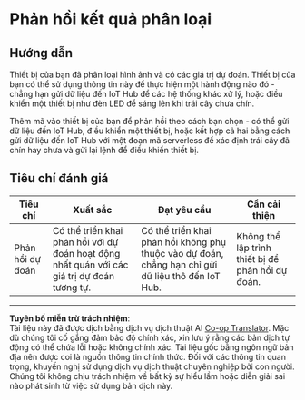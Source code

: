 <!--
CO_OP_TRANSLATOR_METADATA:
{
  "original_hash": "022e21f8629b721424c1de25195fff67",
  "translation_date": "2025-08-27T20:58:00+00:00",
  "source_file": "4-manufacturing/lessons/2-check-fruit-from-device/assignment.md",
  "language_code": "vi"
}
-->
# Phản hồi kết quả phân loại

## Hướng dẫn

Thiết bị của bạn đã phân loại hình ảnh và có các giá trị dự đoán. Thiết bị của bạn có thể sử dụng thông tin này để thực hiện một hành động nào đó - chẳng hạn gửi dữ liệu đến IoT Hub để các hệ thống khác xử lý, hoặc điều khiển một thiết bị như đèn LED để sáng lên khi trái cây chưa chín.

Thêm mã vào thiết bị của bạn để phản hồi theo cách bạn chọn - có thể gửi dữ liệu đến IoT Hub, điều khiển một thiết bị, hoặc kết hợp cả hai bằng cách gửi dữ liệu đến IoT Hub với một đoạn mã serverless để xác định trái cây đã chín hay chưa và gửi lại lệnh để điều khiển thiết bị.

## Tiêu chí đánh giá

| Tiêu chí | Xuất sắc | Đạt yêu cầu | Cần cải thiện |
| -------- | --------- | ----------- | ------------- |
| Phản hồi dự đoán | Có thể triển khai phản hồi với dự đoán hoạt động nhất quán với các giá trị dự đoán tương tự. | Có thể triển khai phản hồi không phụ thuộc vào dự đoán, chẳng hạn chỉ gửi dữ liệu thô đến IoT Hub. | Không thể lập trình thiết bị để phản hồi dự đoán. |

---

**Tuyên bố miễn trừ trách nhiệm**:  
Tài liệu này đã được dịch bằng dịch vụ dịch thuật AI [Co-op Translator](https://github.com/Azure/co-op-translator). Mặc dù chúng tôi cố gắng đảm bảo độ chính xác, xin lưu ý rằng các bản dịch tự động có thể chứa lỗi hoặc không chính xác. Tài liệu gốc bằng ngôn ngữ bản địa nên được coi là nguồn thông tin chính thức. Đối với các thông tin quan trọng, khuyến nghị sử dụng dịch vụ dịch thuật chuyên nghiệp bởi con người. Chúng tôi không chịu trách nhiệm về bất kỳ sự hiểu lầm hoặc diễn giải sai nào phát sinh từ việc sử dụng bản dịch này.